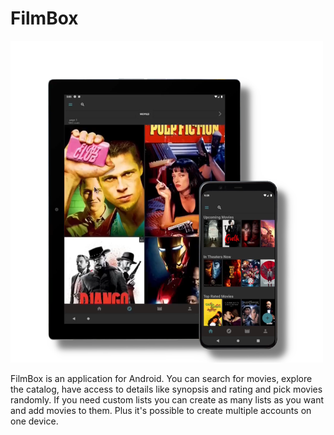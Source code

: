 # FilmBox

<img
  src="/img/filmbox.png"
  alt="Alt text"
  title="Optional title"
  style="display: inline-block; margin: 0 auto; width: 500px">
  

FilmBox is an application for Android.
You can search for movies, explore the catalog, have access to details like synopsis and rating and pick movies randomly. 
If you need custom lists you can create as many lists as you want and add movies to them. 
Plus it's possible to create multiple accounts on one device.
